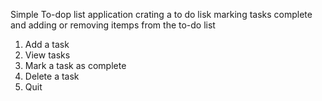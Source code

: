 Simple To-dop list application crating a to do lisk marking tasks complete and adding or removing itemps from the to-do list

1. Add a task
2. View tasks
3. Mark a task as complete
4. Delete a task
5. Quit
